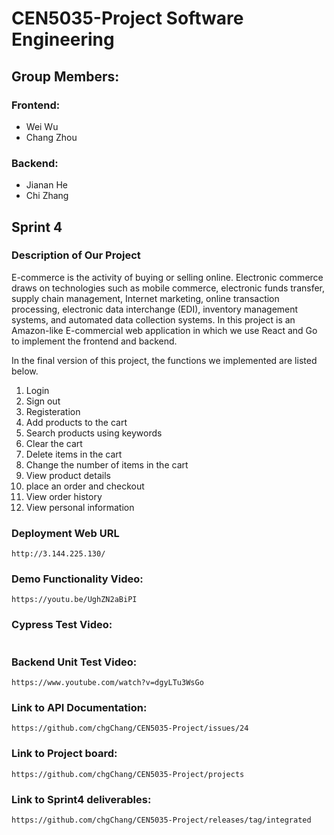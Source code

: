 # CEN5035-Project Software Engineering

## Group Members:
### Frontend:
- Wei Wu
- Chang Zhou
### Backend:
- Jianan He
- Chi Zhang

## Sprint 4 
### Description of Our Project
E-commerce is the activity of buying or selling online. Electronic commerce draws on technologies such as mobile commerce, electronic funds transfer, supply chain management, Internet marketing, online transaction processing, electronic data interchange (EDI), inventory management systems, and automated data collection systems.
In this project is an Amazon-like E-commercial web application in which we use React and Go to implement the frontend and backend. 

In the final version of this project, the functions we implemented are listed below.
1. Login
2. Sign out
3. Registeration
4. Add products to the cart
5. Search products using keywords
6. Clear the cart
7. Delete items in the cart
8. Change the number of items in the cart
9. View product details
10. place an order and checkout
11. View order history
12. View personal information


### Deployment Web URL
```
http://3.144.225.130/
```


### Demo Functionality Video:
```
https://youtu.be/UghZN2aBiPI
```

### Cypress Test Video:
```

```

### Backend Unit Test Video:
```
https://www.youtube.com/watch?v=dgyLTu3WsGo
```


### Link to API Documentation:
```
https://github.com/chgChang/CEN5035-Project/issues/24
```

### Link to Project board:
```
https://github.com/chgChang/CEN5035-Project/projects
```

### Link to Sprint4 deliverables:
```
https://github.com/chgChang/CEN5035-Project/releases/tag/integrated
```

